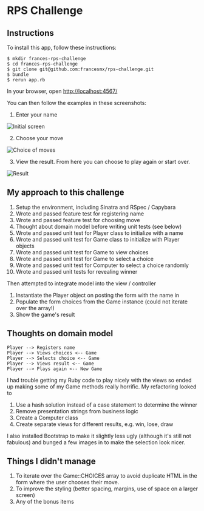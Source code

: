 # RPS Challenge

Instructions
------------
To install this app, follow these instructions:
```
$ mkdir frances-rps-challenge
$ cd frances-rps-challenge
$ git clone git@github.com:francesmx/rps-challenge.git
$ bundle
$ rerun app.rb
```

In your browser, open [http://localhost:4567/](http://localhost:4567/)

You can then follow the examples in these screenshots:

1. Enter your name

![Initial screen](http://i.imgur.com/pxTnz5G.png)

2. Choose your move

![Choice of moves](http://i.imgur.com/UU4laY5.png)

3. View the result. From here you can choose to play again or start over.

![Result](http://i.imgur.com/MbiIpvy.png)

My approach to this challenge
-----------------------------
1.  Setup the environment, including Sinatra and RSpec / Capybara
2.  Wrote and passed feature test for registering name
3.  Wrote and passed feature test for choosing move
4.  Thought about domain model before writing unit tests (see below)
5.  Wrote and passed unit test for Player class to initialize with a name
6.  Wrote and passed unit test for Game class to initialize with Player objects
7.  Wrote and passed unit test for Game to view choices
8.  Wrote and passed unit test for Game to select a choice
9.  Wrote and passed unit test for Computer to select a choice randomly
10. Wrote and passed unit tests for revealing winner

Then attempted to integrate model into the view / controller

1.  Instantiate the Player object on posting the form with the name in
2.  Populate the form choices from the Game instance (could not iterate over the array!)
3.  Show the game's result

Thoughts on domain model
-------------------------
```
Player --> Registers name
Player --> Views choices <-- Game
Player --> Selects choice <-- Game
Player --> Views result <-- Game
Player --> Plays again <-- New Game
```

I had trouble getting my Ruby code to play nicely with the views so ended up making some of my Game methods really horrific. My refactoring looked to

1. Use a hash solution instead of a case statement to determine the winner
2. Remove presentation strings from business logic
3. Create a Computer class
4. Create separate views for different results, e.g. win, lose, draw

I also installed Bootstrap to make it slightly less ugly (although it's still not fabulous) and bunged a few images in to make the selection look nicer.

Things I didn't manage
----------------------

1. To iterate over the Game::CHOICES array to avoid duplicate HTML in the form where the user chooses their move.
2. To improve the styling (better spacing, margins, use of space on a larger screen)
3. Any of the bonus items
